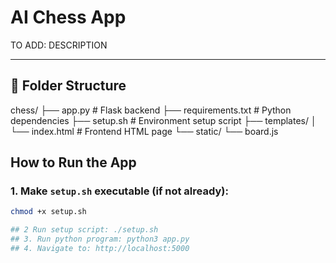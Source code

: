 

# AI Chess App

TO ADD: DESCRIPTION

---

## 📁 Folder Structure

chess/
├── app.py # Flask backend
├── requirements.txt # Python dependencies
├── setup.sh # Environment setup script
├── templates/
│ └── index.html # Frontend HTML page
└── static/
└── board.js


## How to Run the App

### 1. Make `setup.sh` executable (if not already):

```bash
chmod +x setup.sh

## 2 Run setup script: ./setup.sh 
## 3. Run python program: python3 app.py
## 4. Navigate to: http://localhost:5000


